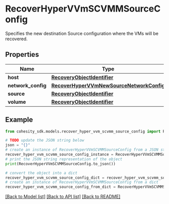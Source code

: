 # RecoverHyperVVmSCVMMSourceConfig

Specifies the new destination Source configuration where the VMs will be recovered.

## Properties

Name | Type | Description | Notes
------------ | ------------- | ------------- | -------------
**host** | [**RecoveryObjectIdentifier**](RecoveryObjectIdentifier.md) |  | 
**network_config** | [**RecoverHyperVVmNewSourceNetworkConfig**](RecoverHyperVVmNewSourceNetworkConfig.md) |  | [optional] 
**source** | [**RecoveryObjectIdentifier**](RecoveryObjectIdentifier.md) |  | 
**volume** | [**RecoveryObjectIdentifier**](RecoveryObjectIdentifier.md) |  | 

## Example

```python
from cohesity_sdk.models.recover_hyper_vvm_scvmm_source_config import RecoverHyperVVmSCVMMSourceConfig

# TODO update the JSON string below
json = "{}"
# create an instance of RecoverHyperVVmSCVMMSourceConfig from a JSON string
recover_hyper_vvm_scvmm_source_config_instance = RecoverHyperVVmSCVMMSourceConfig.from_json(json)
# print the JSON string representation of the object
print(RecoverHyperVVmSCVMMSourceConfig.to_json())

# convert the object into a dict
recover_hyper_vvm_scvmm_source_config_dict = recover_hyper_vvm_scvmm_source_config_instance.to_dict()
# create an instance of RecoverHyperVVmSCVMMSourceConfig from a dict
recover_hyper_vvm_scvmm_source_config_from_dict = RecoverHyperVVmSCVMMSourceConfig.from_dict(recover_hyper_vvm_scvmm_source_config_dict)
```
[[Back to Model list]](../README.md#documentation-for-models) [[Back to API list]](../README.md#documentation-for-api-endpoints) [[Back to README]](../README.md)


